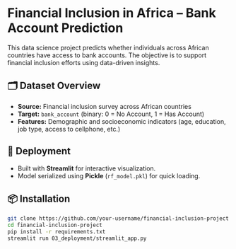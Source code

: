 # Financial Inclusion in Africa – Bank Account Prediction

This data science project predicts whether individuals across African countries have access to bank accounts. The objective is to support financial inclusion efforts using data-driven insights.


## 🗂️ Dataset Overview

- **Source:** Financial inclusion survey across African countries
- **Target:** `bank_account` (binary: 0 = No Account, 1 = Has Account)
- **Features:** Demographic and socioeconomic indicators (age, education, job type, access to cellphone, etc.)



## 🚀 Deployment

- Built with **Streamlit** for interactive visualization.
- Model serialized using **Pickle** (`rf_model.pkl`) for quick loading.

## 📦 Installation

```bash
git clone https://github.com/your-username/financial-inclusion-project
cd financial-inclusion-project
pip install -r requirements.txt
streamlit run 03_deployment/streamlit_app.py


